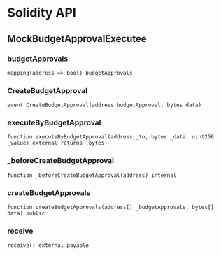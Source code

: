 # Solidity API

## MockBudgetApprovalExecutee

### budgetApprovals

```solidity
mapping(address => bool) budgetApprovals
```

### CreateBudgetApproval

```solidity
event CreateBudgetApproval(address budgetApproval, bytes data)
```

### executeByBudgetApproval

```solidity
function executeByBudgetApproval(address _to, bytes _data, uint256 _value) external returns (bytes)
```

### _beforeCreateBudgetApproval

```solidity
function _beforeCreateBudgetApproval(address) internal
```

### createBudgetApprovals

```solidity
function createBudgetApprovals(address[] _budgetApprovals, bytes[] data) public
```

### receive

```solidity
receive() external payable
```

